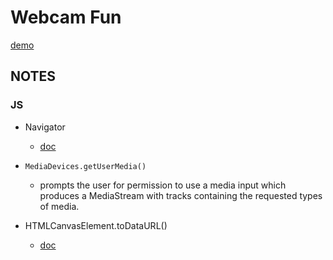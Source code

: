 # Webcam Fun
[demo](https://zzkzzzz.github.io/JavaScript30-Challenge/19%20-%20Webcam%20Fun/index.html)

## NOTES
### JS
  - Navigator
    - [doc](https://developer.mozilla.org/en-US/docs/Web/API/Navigator)
    
  - `MediaDevices.getUserMedia()`
    - prompts the user for permission to use a media input which produces a MediaStream with tracks containing the requested types of media. 
    
  - HTMLCanvasElement.toDataURL()
    - [doc](https://developer.mozilla.org/en-US/docs/Web/API/HTMLCanvasElement/toDataURL)
